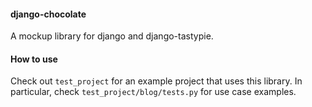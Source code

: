 #### django-chocolate

A mockup library for django and django-tastypie.

#### How to use

Check out `test_project` for an example project that uses this library. In particular, check `test_project/blog/tests.py` for use case examples.
